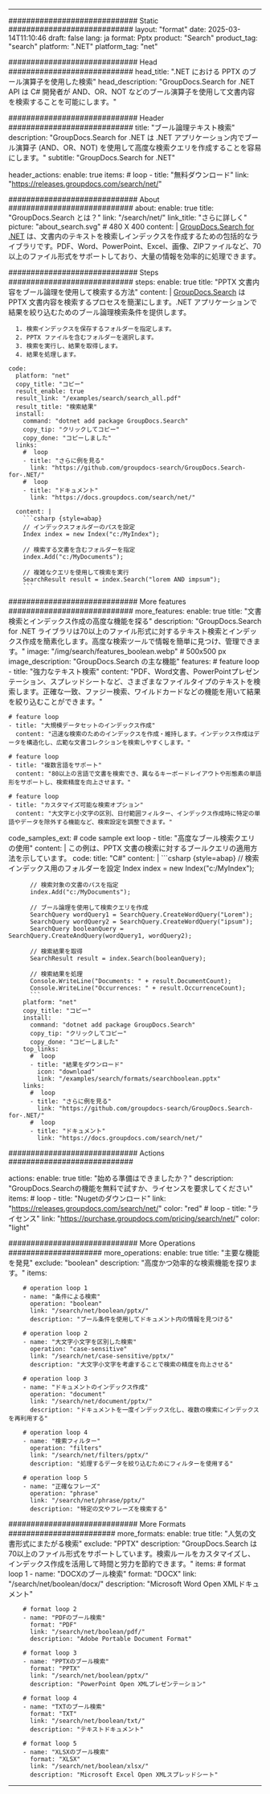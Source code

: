 
---
############################# Static ############################
layout: "format"
date:  2025-03-14T11:10:46
draft: false
lang: ja
format: Pptx
product: "Search"
product_tag: "search"
platform: ".NET"
platform_tag: "net"

############################# Head ############################
head_title: ".NET における PPTX のブール演算子を使用した検索"
head_description: "GroupDocs.Search for .NET API は C# 開発者が AND、OR、NOT などのブール演算子を使用して文書内容を検索することを可能にします。"

############################# Header ############################
title: "ブール論理テキスト検索" 
description: "GroupDocs.Search for .NET は .NET アプリケーション内でブール演算子 (AND、OR、NOT) を使用して高度な検索クエリを作成することを容易にします。"
subtitle: "GroupDocs.Search for .NET" 

header_actions:
  enable: true
  items:
    #  loop
    - title: "無料ダウンロード"
      link: "https://releases.groupdocs.com/search/net/"
      
############################# About ############################
about:
    enable: true
    title: "GroupDocs.Search とは？"
    link: "/search/net/"
    link_title: "さらに詳しく"
    picture: "about_search.svg" # 480 X 400
    content: |
       [GroupDocs.Search for .NET](/search/net/) は、文書内のテキストを検索しインデックスを作成するための包括的なライブラリです。PDF、Word、PowerPoint、Excel、画像、ZIPファイルなど、70以上のファイル形式をサポートしており、大量の情報を効率的に処理できます。

############################# Steps ############################
steps:
    enable: true
    title: "PPTX 文書内容をブール論理を使用して検索する方法"
    content: |
      [GroupDocs.Search](/search/net/) は PPTX 文書内容を検索するプロセスを簡潔にします。.NET アプリケーションで結果を絞り込むためのブール論理検索条件を提供します。
      
      1. 検索インデックスを保存するフォルダーを指定します。
      2. PPTX ファイルを含むフォルダーを選択します。
      3. 検索を実行し、結果を取得します。
      4. 結果を処理します。
   
    code:
      platform: "net"
      copy_title: "コピー"
      result_enable: true
      result_link: "/examples/search/search_all.pdf"
      result_title: "検索結果"
      install:
        command: "dotnet add package GroupDocs.Search"
        copy_tip: "クリックしてコピー"
        copy_done: "コピーしました"
      links:
        #  loop
        - title: "さらに例を見る"
          link: "https://github.com/groupdocs-search/GroupDocs.Search-for-.NET/"
        #  loop
        - title: "ドキュメント"
          link: "https://docs.groupdocs.com/search/net/"
          
      content: |
        ```csharp {style=abap}
        // インデックスフォルダーのパスを設定
        Index index = new Index("c:/MyIndex");

        // 検索する文書を含むフォルダーを指定
        index.Add("c:/MyDocuments");

        // 複雑なクエリを使用して検索を実行
        SearchResult result = index.Search("lorem AND impsum");
        ```            

############################# More features ############################
more_features:
  enable: true
  title: "文書検索とインデックス作成の高度な機能を探る"
  description: "GroupDocs.Search for .NET ライブラリは70以上のファイル形式に対するテキスト検索とインデックス作成を簡素化します。高度な検索ツールで情報を簡単に見つけ、管理できます。"
  image: "/img/search/features_boolean.webp" # 500x500 px
  image_description: "GroupDocs.Search の主な機能"
  features:
    # feature loop
    - title: "強力なテキスト検索"
      content: "PDF、Word文書、PowerPointプレゼンテーション、スプレッドシートなど、さまざまなファイルタイプのテキストを検索します。正確な一致、ファジー検索、ワイルドカードなどの機能を用いて結果を絞り込むことができます。"

    # feature loop
    - title: "大規模データセットのインデックス作成"
      content: "迅速な検索のためのインデックスを作成・維持します。インデックス作成はデータを構造化し、広範な文書コレクションを検索しやすくします。"

    # feature loop
    - title: "複数言語をサポート"
      content: "80以上の言語で文書を検索でき、異なるキーボードレイアウトや形態素の単語形をサポートし、検索精度を向上させます。"

    # feature loop
    - title: "カスタマイズ可能な検索オプション"
      content: "大文字と小文字の区別、日付範囲フィルター、インデックス作成時に特定の単語やデータを除外する機能など、検索設定を調整できます。"
      
  code_samples_ext:
    # code sample ext loop
    - title: "高度なブール検索クエリの使用"
      content: |
        この例は、PPTX 文書の検索に対するブールクエリの適用方法を示しています。
      code:
        title: "C#"
        content: |
          ```csharp {style=abap}
          // 検索インデックス用のフォルダーを設定
          Index index = new Index("c:/MyIndex");
              
          // 検索対象の文書のパスを指定
          index.Add("c:/MyDocuments");

          // ブール論理を使用して検索クエリを作成
          SearchQuery wordQuery1 = SearchQuery.CreateWordQuery("Lorem");
          SearchQuery wordQuery2 = SearchQuery.CreateWordQuery("ipsum");
          SearchQuery booleanQuery = SearchQuery.CreateAndQuery(wordQuery1, wordQuery2);

          // 検索結果を取得
          SearchResult result = index.Search(booleanQuery);
          
          // 検索結果を処理
          Console.WriteLine("Documents: " + result.DocumentCount);
          Console.WriteLine("Occurrences: " + result.OccurrenceCount);
          ```
        platform: "net"
        copy_title: "コピー"
        install:
          command: "dotnet add package GroupDocs.Search"
          copy_tip: "クリックしてコピー"
          copy_done: "コピーしました"
        top_links:
          #  loop
          - title: "結果をダウンロード"
            icon: "download"
            link: "/examples/search/formats/searchboolean.pptx"
        links:
          #  loop
          - title: "さらに例を見る"
            link: "https://github.com/groupdocs-search/GroupDocs.Search-for-.NET/"
          #  loop
          - title: "ドキュメント"
            link: "https://docs.groupdocs.com/search/net/"
            

            


############################# Actions ############################

actions:
  enable: true
  title: "始める準備はできましたか？"
  description: "GroupDocs.Searchの機能を無料で試すか、ライセンスを要求してください"
  items:
    #  loop
    - title: "Nugetのダウンロード"
      link: "https://releases.groupdocs.com/search/net/"
      color: "red"
        #  loop
    - title: "ライセンス"
      link: "https://purchase.groupdocs.com/pricing/search/net/"
      color: "light"


############################# More Operations #####################
more_operations:
    enable: true
    title: "主要な機能を発見"
    exclude: "boolean"
    description: "高度かつ効率的な検索機能を探ります。"
    items: 
          
        # operation loop 1
        - name: "条件による検索"
          operation: "boolean"
          link: "/search/net/boolean/pptx/"
          description: "ブール条件を使用してドキュメント内の情報を見つける"

        # operation loop 2
        - name: "大文字小文字を区別した検索"
          operation: "case-sensitive"
          link: "/search/net/case-sensitive/pptx/"
          description: "大文字小文字を考慮することで検索の精度を向上させる"

        # operation loop 3
        - name: "ドキュメントのインデックス作成"
          operation: "document"
          link: "/search/net/document/pptx/"
          description: "ドキュメントを一度インデックス化し、複数の検索にインデックスを再利用する"

        # operation loop 4
        - name: "検索フィルター"
          operation: "filters"
          link: "/search/net/filters/pptx/"
          description: "処理するデータを絞り込むためにフィルターを使用する"

        # operation loop 5
        - name: "正確なフレーズ"
          operation: "phrase"
          link: "/search/net/phrase/pptx/"
          description: "特定の文やフレーズを検索する"
          
        
          
############################# More Formats ########################
more_formats:
    enable: true
    title: "人気の文書形式にまたがる検索"
    exclude: "PPTX"
    description: "GroupDocs.Search は70以上のファイル形式をサポートしています。検索ルールをカスタマイズし、インデックス作成を活用して時間と労力を節約できます。"
    items: 
        # format loop 1
        - name: "DOCXのブール検索"
          format: "DOCX"
          link: "/search/net/boolean/docx/"
          description: "Microsoft Word Open XMLドキュメント"
          
        # format loop 2
        - name: "PDFのブール検索"
          format: "PDF"
          link: "/search/net/boolean/pdf/"
          description: "Adobe Portable Document Format"
          
        # format loop 3
        - name: "PPTXのブール検索"
          format: "PPTX"
          link: "/search/net/boolean/pptx/"
          description: "PowerPoint Open XMLプレゼンテーション"

        # format loop 4
        - name: "TXTのブール検索"
          format: "TXT"
          link: "/search/net/boolean/txt/"
          description: "テキストドキュメント"
          
        # format loop 5
        - name: "XLSXのブール検索"
          format: "XLSX"
          link: "/search/net/boolean/xlsx/"
          description: "Microsoft Excel Open XMLスプレッドシート"
  

---